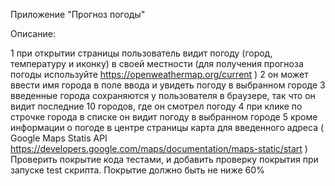 Приложение "Прогноз погоды"

Описание:

1 при открытии страницы пользователь видит погоду (город, температуру и иконку) в своей местности (для получения прогноза погоды используйте https://openweathermap.org/current )
2 он может ввести имя города в поле ввода и увидеть погоду в выбранном городе
3 введенные города сохраняются у пользователя в браузере, так что он видит последние 10 городов, где он смотрел погоду
4 при клике по строчке города в списке он видит погоду в выбранном городе
5 кроме информации о погоде в центре страницы карта для введенного адреса ( Google Maps Statis API https://developers.google.com/maps/documentation/maps-static/start )
Проверить покрытие кода тестами, и добавить проверку покрытия при запуске test скрипта. Покрытие должно быть не ниже 60%
